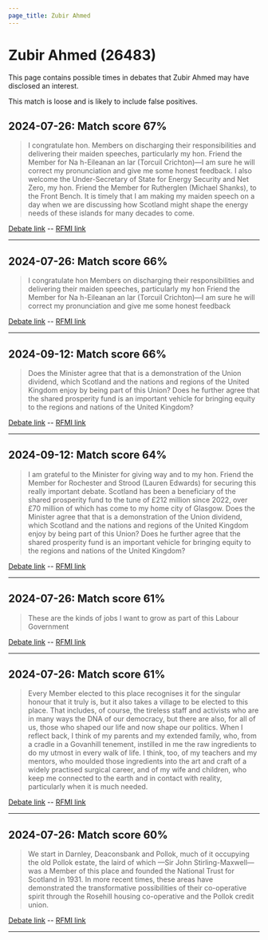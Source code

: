 ```yaml
---
page_title: Zubir Ahmed
---
```


# Zubir Ahmed  (26483)

This page contains possible times in debates that Zubir Ahmed may have disclosed an interest.

This match is loose and is likely to include false positives. 



## 2024-07-26: Match score 67%

>I congratulate hon. Members on discharging their responsibilities and delivering their maiden speeches, particularly my hon. Friend the Member for Na h-Eileanan an Iar (Torcuil Crichton)—I am sure he will correct my pronunciation and give me some honest feedback. I also welcome the Under-Secretary of State for Energy Security and Net Zero, my hon. Friend the Member for Rutherglen (Michael Shanks), to the Front Bench. It is timely that I am making my maiden speech on a day when we are discussing how Scotland might shape the energy needs of these islands for many decades to come.

[Debate link](https://www.theyworkforyou.com/debates/?id=2024-07-26d.972.1)  --  [RFMI link](https://www.theyworkforyou.com/mp/26483/register)


---



## 2024-07-26: Match score 66%

>I congratulate hon Members on discharging their responsibilities and delivering their maiden speeches, particularly my hon Friend the Member for Na h-Eileanan an Iar (Torcuil Crichton)—I am sure he will correct my pronunciation and give me some honest feedback

[Debate link](https://www.theyworkforyou.com/debates/?id=2024-07-26d.972.1)  --  [RFMI link](https://www.theyworkforyou.com/mp/26483/register)


---



## 2024-09-12: Match score 66%

>Does the Minister agree that that is a demonstration of the Union dividend, which Scotland and the nations and regions of the United Kingdom  enjoy by being part of this Union? Does he further agree that the shared prosperity fund is an important vehicle for bringing equity to the regions and nations of the United Kingdom?

[Debate link](https://www.theyworkforyou.com/debates/?id=2024-09-12b.1076.1)  --  [RFMI link](https://www.theyworkforyou.com/mp/26483/register)


---



## 2024-09-12: Match score 64%

>I am grateful to the Minister for giving way and to my hon. Friend the Member for Rochester and Strood (Lauren Edwards) for securing this really important debate. Scotland has been a beneficiary of the shared prosperity fund to the tune of £212 million since 2022, over £70 million of which has come to my home city of Glasgow. Does the Minister agree that that is a demonstration of the Union dividend, which Scotland and the nations and regions of the United Kingdom  enjoy by being part of this Union? Does he further agree that the shared prosperity fund is an important vehicle for bringing equity to the regions and nations of the United Kingdom?

[Debate link](https://www.theyworkforyou.com/debates/?id=2024-09-12b.1076.1)  --  [RFMI link](https://www.theyworkforyou.com/mp/26483/register)


---



## 2024-07-26: Match score 61%

>These are the kinds of jobs I want to grow as part of this Labour Government

[Debate link](https://www.theyworkforyou.com/debates/?id=2024-07-26d.972.1)  --  [RFMI link](https://www.theyworkforyou.com/mp/26483/register)


---



## 2024-07-26: Match score 61%

>Every Member elected to this place recognises it for the singular honour that it truly is, but it also takes a village to be elected to this place. That includes, of  course, the tireless staff and activists who are in many ways the DNA of our democracy, but there are also, for all of us, those who shaped our life and now shape our politics. When I reflect back, I think of my parents and my extended family, who, from a cradle in a Govanhill tenement, instilled in me the raw ingredients to do my utmost in every walk of life. I think, too, of my teachers and my mentors, who moulded those ingredients into the art and craft of a widely practised surgical career, and of my wife and children, who keep me connected to the earth and in contact with reality, particularly when it is much needed.

[Debate link](https://www.theyworkforyou.com/debates/?id=2024-07-26d.972.1)  --  [RFMI link](https://www.theyworkforyou.com/mp/26483/register)


---



## 2024-07-26: Match score 60%

>We start in Darnley, Deaconsbank and Pollok, much of it occupying the old Pollok estate, the laird of which —Sir John Stirling-Maxwell—was a Member of this place and founded the National Trust for Scotland in 1931. In more recent times, these areas have demonstrated the transformative possibilities of their co-operative spirit through the Rosehill housing co-operative and the Pollok credit union.

[Debate link](https://www.theyworkforyou.com/debates/?id=2024-07-26d.972.1)  --  [RFMI link](https://www.theyworkforyou.com/mp/26483/register)


---

